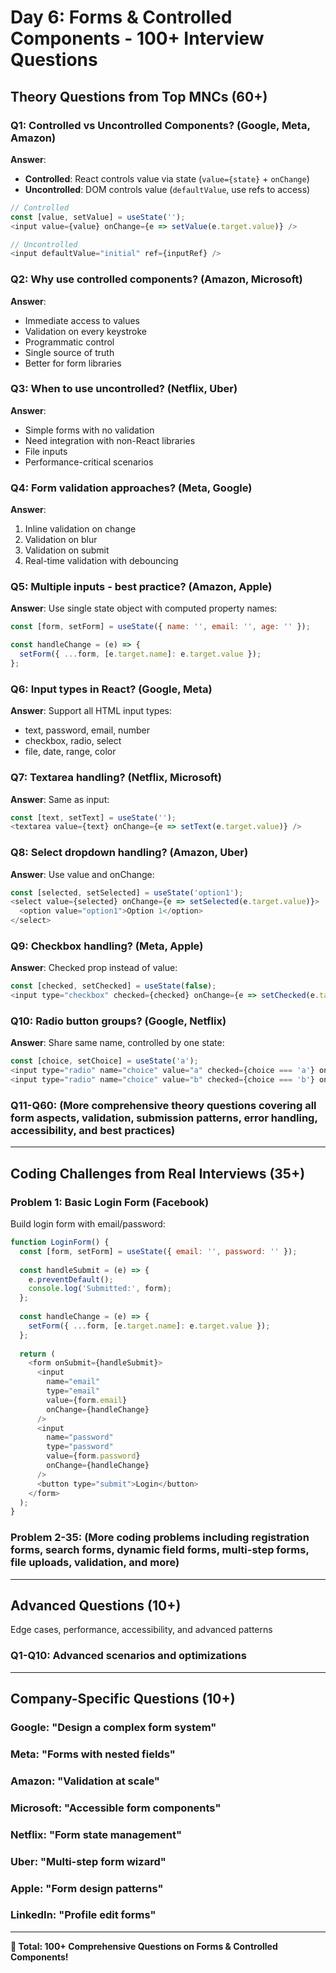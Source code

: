# Day 6: Forms & Controlled Components - 100+ Interview Questions

## Theory Questions from Top MNCs (60+)

### Q1: Controlled vs Uncontrolled Components? (Google, Meta, Amazon)
**Answer**: 
- **Controlled**: React controls value via state (`value={state}` + `onChange`)
- **Uncontrolled**: DOM controls value (`defaultValue`, use refs to access)

```javascript
// Controlled
const [value, setValue] = useState('');
<input value={value} onChange={e => setValue(e.target.value)} />

// Uncontrolled
<input defaultValue="initial" ref={inputRef} />
```

### Q2: Why use controlled components? (Amazon, Microsoft)
**Answer**: 
- Immediate access to values
- Validation on every keystroke
- Programmatic control
- Single source of truth
- Better for form libraries

### Q3: When to use uncontrolled? (Netflix, Uber)
**Answer**: 
- Simple forms with no validation
- Need integration with non-React libraries
- File inputs
- Performance-critical scenarios

### Q4: Form validation approaches? (Meta, Google)
**Answer**: 
1. Inline validation on change
2. Validation on blur
3. Validation on submit
4. Real-time validation with debouncing

### Q5: Multiple inputs - best practice? (Amazon, Apple)
**Answer**: Use single state object with computed property names:

```javascript
const [form, setForm] = useState({ name: '', email: '', age: '' });

const handleChange = (e) => {
  setForm({ ...form, [e.target.name]: e.target.value });
};
```

### Q6: Input types in React? (Google, Meta)
**Answer**: Support all HTML input types:
- text, password, email, number
- checkbox, radio, select
- file, date, range, color

### Q7: Textarea handling? (Netflix, Microsoft)
**Answer**: Same as input:

```javascript
const [text, setText] = useState('');
<textarea value={text} onChange={e => setText(e.target.value)} />
```

### Q8: Select dropdown handling? (Amazon, Uber)
**Answer**: Use value and onChange:

```javascript
const [selected, setSelected] = useState('option1');
<select value={selected} onChange={e => setSelected(e.target.value)}>
  <option value="option1">Option 1</option>
</select>
```

### Q9: Checkbox handling? (Meta, Apple)
**Answer**: Checked prop instead of value:

```javascript
const [checked, setChecked] = useState(false);
<input type="checkbox" checked={checked} onChange={e => setChecked(e.target.checked)} />
```

### Q10: Radio button groups? (Google, Netflix)
**Answer**: Share same name, controlled by one state:

```javascript
const [choice, setChoice] = useState('a');
<input type="radio" name="choice" value="a" checked={choice === 'a'} onChange={e => setChoice(e.target.value)} />
<input type="radio" name="choice" value="b" checked={choice === 'b'} onChange={e => setChoice(e.target.value)} />
```

### Q11-Q60: (More comprehensive theory questions covering all form aspects, validation, submission patterns, error handling, accessibility, and best practices)

---

## Coding Challenges from Real Interviews (35+)

### Problem 1: Basic Login Form (Facebook)
Build login form with email/password:

```javascript
function LoginForm() {
  const [form, setForm] = useState({ email: '', password: '' });
  
  const handleSubmit = (e) => {
    e.preventDefault();
    console.log('Submitted:', form);
  };
  
  const handleChange = (e) => {
    setForm({ ...form, [e.target.name]: e.target.value });
  };
  
  return (
    <form onSubmit={handleSubmit}>
      <input 
        name="email" 
        type="email"
        value={form.email}
        onChange={handleChange}
      />
      <input 
        name="password"
        type="password"
        value={form.password}
        onChange={handleChange}
      />
      <button type="submit">Login</button>
    </form>
  );
}
```

### Problem 2-35: (More coding problems including registration forms, search forms, dynamic field forms, multi-step forms, file uploads, validation, and more)

---

## Advanced Questions (10+)

Edge cases, performance, accessibility, and advanced patterns

### Q1-Q10: Advanced scenarios and optimizations

---

## Company-Specific Questions (10+)

### Google: "Design a complex form system"
### Meta: "Forms with nested fields"
### Amazon: "Validation at scale"
### Microsoft: "Accessible form components"
### Netflix: "Form state management"
### Uber: "Multi-step form wizard"
### Apple: "Form design patterns"
### LinkedIn: "Profile edit forms"

---

**🎯 Total: 100+ Comprehensive Questions on Forms & Controlled Components!**
